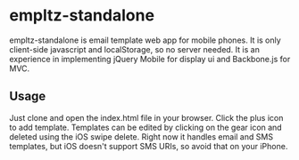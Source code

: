 empltz-standalone
=================

empltz-standalone is email template web app for mobile phones.  It is only client-side javascript and localStorage, so no server needed.  It is an experience in implementing jQuery Mobile for display ui and Backbone.js for MVC.

Usage
-----
Just clone and open the index.html file in your browser.  Click the plus icon to add template.  Templates can be edited by clicking on the gear icon and deleted using the iOS swipe delete.  Right now it handles email and SMS templates, but iOS doesn't support SMS URIs, so avoid that on your iPhone.



